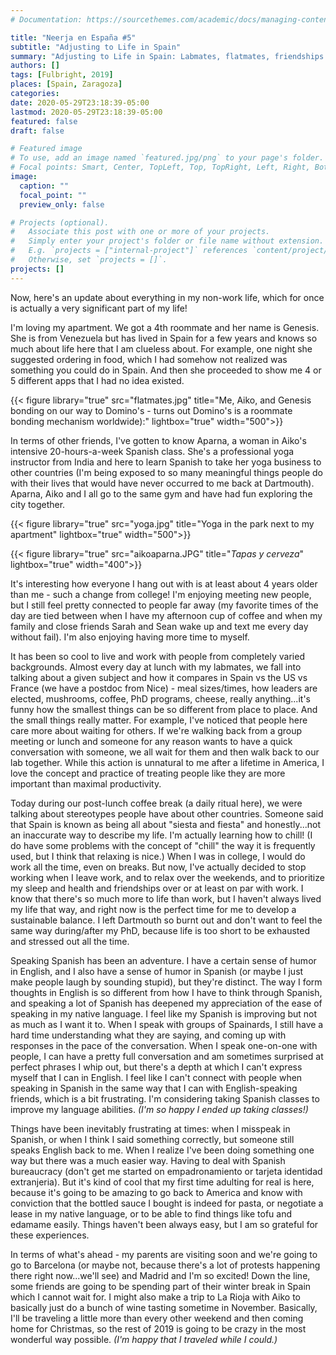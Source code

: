 ```yaml
---
# Documentation: https://sourcethemes.com/academic/docs/managing-content/

title: "Neerja en España #5"
subtitle: "Adjusting to Life in Spain"
summary: "Adjusting to Life in Spain: Labmates, flatmates, friendships and Spanish!"
authors: []
tags: [Fulbright, 2019]
places: [Spain, Zaragoza]
categories: 
date: 2020-05-29T23:18:39-05:00
lastmod: 2020-05-29T23:18:39-05:00
featured: false
draft: false

# Featured image
# To use, add an image named `featured.jpg/png` to your page's folder.
# Focal points: Smart, Center, TopLeft, Top, TopRight, Left, Right, BottomLeft, Bottom, BottomRight.
image:
  caption: ""
  focal_point: ""
  preview_only: false

# Projects (optional).
#   Associate this post with one or more of your projects.
#   Simply enter your project's folder or file name without extension.
#   E.g. `projects = ["internal-project"]` references `content/project/deep-learning/index.md`.
#   Otherwise, set `projects = []`.
projects: []
---
```


Now, here's an update about everything in my non-work life, which for once is actually a very significant part of my life! 

I'm loving my apartment. We got a 4th roommate and her name is Genesis. She is from Venezuela but has lived in Spain for a few years and knows so much about life here that I am clueless about. For example, one night she suggested ordering in food, which I had somehow not realized was something you could do in Spain. And then she proceeded to show me 4 or 5 different apps that I had no idea existed.

 {{< figure library="true" src="flatmates.jpg" title="Me, Aiko, and Genesis bonding on our way to Domino's - turns out Domino's is a roommate bonding mechanism worldwide):" lightbox="true" width="500">}}


In terms of other friends, I've gotten to know Aparna, a woman in Aiko's intensive 20-hours-a-week Spanish class. She's a professional yoga instructor from India and here to learn Spanish to take her yoga business to other countries (I'm being exposed to so many meaningful things people do with their lives that would have never occurred to me back at Dartmouth). Aparna, Aiko and I all go to the same gym and have had fun exploring the city together. 

 {{< figure library="true" src="yoga.jpg" title="Yoga in the park next to my apartment" lightbox="true" width="500">}}

 {{< figure library="true" src="aikoaparna.JPG" title="*Tapas y cerveza*" lightbox="true" width="400">}}


It's interesting how everyone I hang out with is at least about 4 years older than me - such a change from college! I'm enjoying meeting new people, but I still feel pretty connected to people far away (my favorite times of the day are tied between when I have my afternoon cup of coffee and when my family and close friends Sarah and Sean wake up and text me every day without fail). I'm also enjoying having more time to myself.

It has been so cool to live and work with people from completely varied backgrounds. Almost every day at lunch with my labmates, we fall into talking about a given subject and how it compares in Spain vs the US vs France (we have a postdoc from Nice) - meal sizes/times, how leaders are elected, mushrooms, coffee, PhD programs, cheese, really anything...it's funny how the smallest things can be so different from place to place. And the small things really matter. For example, I've noticed that people here care more about waiting for others. If we're walking back from a group meeting or lunch and someone for any reason wants to have a quick conversation with someone, we all wait for them and then walk back to our lab together. While this action is unnatural to me after a lifetime in America, I love the concept and practice of treating people like they are more important than maximal productivity.

Today during our post-lunch coffee break (a daily ritual here), we were talking about stereotypes people have about other countries. Someone said that Spain is known as being all about "siesta and fiesta" and honestly...not an inaccurate way to describe my life. I'm actually learning how to chill! (I do have some problems with the concept of "chill" the way it is frequently used, but I think that relaxing is nice.) When I was in college, I would do work all the time, even on breaks. But now, I've actually decided to stop working when I leave work, and to relax over the weekends, and to prioritize my sleep and health and friendships over or at least on par with work. I know that there's so much more to life than work, but I haven't always lived my life that way, and right now is the perfect time for me to develop a sustainable balance. I left Dartmouth so burnt out and don't want to feel the same way during/after my PhD, because life is too short to be exhausted and stressed out all the time.

Speaking Spanish has been an adventure. I have a certain sense of humor in English, and I also have a sense of humor in Spanish (or maybe I just make people laugh by sounding stupid), but they're distinct. The way I form thoughts in English is so different from how I have to think through Spanish, and speaking a lot of Spanish has deepened my appreciation of the ease of speaking in my native language. I feel like my Spanish is improving but not as much as I want it to. When I speak with groups of Spainards, I still have a hard time understanding what they are saying, and coming up with responses in the pace of the conversation. When I speak one-on-one with people, I can have a pretty full conversation and am sometimes surprised at perfect phrases I whip out, but there's a depth at which I can't express myself that I can in English. I feel like I can't connect with people when speaking in Spanish in the same way that I can with English-speaking friends, which is a bit frustrating. I'm considering taking Spanish classes to improve my language abilities. *(I'm so happy I ended up taking classes!)*

Things have been inevitably frustrating at times: when I misspeak in Spanish, or when I think I said something correctly, but someone still speaks English back to me. When I realize I've been doing something one way but there was a much easier way. Having to deal with Spanish bureaucracy (don't get me started on empadronamiento or tarjeta identidad extranjeria). But it's kind of cool that my first time adulting for real is here, because it's going to be amazing to go back to America and know with conviction that the bottled sauce I bought is indeed for pasta, or negotiate a lease in my native language, or to be able to find things like tofu and edamame easily. Things haven't been always easy, but I am so grateful for these experiences.

In terms of what's ahead - my parents are visiting soon and we're going to go to Barcelona (or maybe not, because there's a lot of protests happening there right now...we'll see) and Madrid and I'm so excited! Down the line, some friends are going to be spending part of their winter break in Spain which I cannot wait for. I might also make a trip to La Rioja with Aiko to basically just do a bunch of wine tasting sometime in November. Basically, I'll be traveling a little more than every other weekend and then coming home for Christmas, so the rest of 2019 is going to be crazy in the most wonderful way possible. *(I'm happy that I traveled while I could.)*